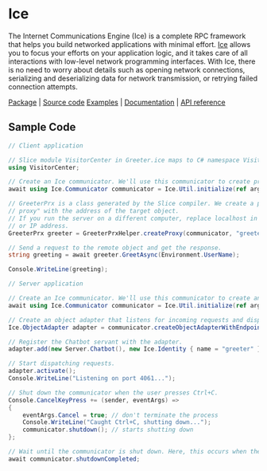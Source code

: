 # Ice

The Internet Communications Engine (Ice) is a complete RPC framework that helps you build networked applications with
minimal effort. [Ice] allows you to focus your efforts on your application logic, and it takes care of all interactions
with low-level network programming interfaces. With Ice, there is no need to worry about details such as opening network
connections, serializing and deserializing data for network transmission, or retrying failed connection attempts.

[Package][package] | [Source code][source] [Examples][examples] | [Documentation][docs] | [API reference][api]

## Sample Code

```csharp
// Client application

// Slice module VisitorCenter in Greeter.ice maps to C# namespace VisitorCenter.
using VisitorCenter;

// Create an Ice communicator. We'll use this communicator to create proxies and manage outgoing connections.
await using Ice.Communicator communicator = Ice.Util.initialize(ref args);

// GreeterPrx is a class generated by the Slice compiler. We create a proxy from a communicator and a "stringified
// proxy" with the address of the target object.
// If you run the server on a different computer, replace localhost in the string below with the server's hostname
// or IP address.
GreeterPrx greeter = GreeterPrxHelper.createProxy(communicator, "greeter:tcp -h localhost -p 4061");

// Send a request to the remote object and get the response.
string greeting = await greeter.GreetAsync(Environment.UserName);

Console.WriteLine(greeting);
```

```csharp
// Server application

// Create an Ice communicator. We'll use this communicator to create an object adapter.
await using Ice.Communicator communicator = Ice.Util.initialize(ref args);

// Create an object adapter that listens for incoming requests and dispatches them to servants.
Ice.ObjectAdapter adapter = communicator.createObjectAdapterWithEndpoints("GreeterAdapter", "tcp -p 4061");

// Register the Chatbot servant with the adapter.
adapter.add(new Server.Chatbot(), new Ice.Identity { name = "greeter" });

// Start dispatching requests.
adapter.activate();
Console.WriteLine("Listening on port 4061...");

// Shut down the communicator when the user presses Ctrl+C.
Console.CancelKeyPress += (sender, eventArgs) =>
{
    eventArgs.Cancel = true; // don't terminate the process
    Console.WriteLine("Caught Ctrl+C, shutting down...");
    communicator.shutdown(); // starts shutting down
};

// Wait until the communicator is shut down. Here, this occurs when the user presses Ctrl+C.
await communicator.shutdownCompleted;
```

[api]: https://code.zeroc.com/ice/main/api/csharp/api/Ice.html
[docs]:https://docs.zeroc.com/ice/latest/csharp/
[ice]: https://github.com/zeroc-ice/ice
[examples]: https://github.com/zeroc-ice/ice-demos/tree/main/csharp
[package]: https://www.nuget.org/packages/ZeroC.Ice
[source]: https://github.com/zeroc-ice/ice/tree/main/csharp/src/Ice
